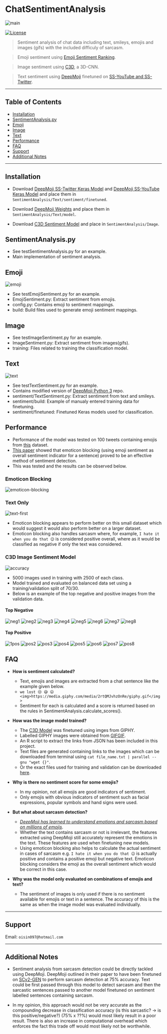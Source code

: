 # ChatSentimentAnalysis
![main](https://i.imgur.com/zyKgSBZ.png)

[![License](http://img.shields.io/:license-mit-blue.svg?style=flat-square)](http://badges.mit-license.org) 
> Sentiment analysis of chat data including text, smileys, emojis and images (gifs) with the included difficuly of sarcasm.

> Emoji sentiment using [Emoji Sentiment Ranking](http://kt.ijs.si/data/Emoji_sentiment_ranking/).

> Image sentiment using [C3D](https://gist.github.com/albertomontesg/d8b21a179c1e6cca0480ebdf292c34d2), a 3D-CNN.

> Text sentiment using [DeepMoji](https://github.com/bfelbo/DeepMoji) finetuned on [SS-YouTube and SS-Twitter](https://pdfs.semanticscholar.org/ec1d/92b3b01421e4f49da52fbcf96b9a9337002b.pdf).

---
## Table of Contents
- [Installation](#installation)
- [SentimentAnalysis.py](#SentimentAnalysis.py)
- [Emoji](#Emoji)
- [Image](#Image)
- [Text](#team)
- [Performance](#performance)
- [FAQ](#faq)
- [Support](#support)
- [Additional Notes](#additionalnotes)


---


## Installation
- Download [DeepMoji SS-Twitter Keras Model](https://drive.google.com/open?id=1ZLD2iSgl4PggYPAG9iG_eoFx2DEegqSL) and [DeepMoji SS-YouTube Keras Model](https://drive.google.com/open?id=1iWc0sUmk7FwXBFPQ8FOIWKhJ8jS2iplh) and place them in ```SentimentAnalysis/Text/sentiment/finetuned```.

- Download [DeepMoji Weights](https://www.dropbox.com/s/xqarafsl6a8f9ny/deepmoji_weights.hdf5?dl=0) and place them in ```SentimentAnalysis/Text/model```.

- Download [C3D Sentiment Model](https://drive.google.com/open?id=1UeEsQYrItUF0NOpD1frvS8qxdqGCUTg9) and place in ```SentimentAnalysis/Image```.

## SentimentAnalysis.py
- See testSentimentAnalysis.py for an example.
- Main implementation of sentiment analysis.

## Emoji
![emoji](https://i.imgur.com/P2tMRtJ.png)
- See testEmojiSentiment.py for an example.
- EmojiSentiment.py: Extract sentiment from emojis.
- config.py: Contains emoji to sentiment mappings.
- build: Build files used to generate emoji sentiment mappings.

## Image
- See testImageSentiment.py for an example.
- ImageSentiment.py: Extract sentiment from images(gifs).
- training: Files related to training the classification model.

## Text
![text](https://imgur.com/oXE5H2W.png)
- See testTextSentiment.py for an example.
- Contains modified version of [DeepMoji Python 3](https://github.com/zzsza/DeepMoji-Python3) repo.
- sentiment/TextSentiment.py: Extract sentiment from text and smileys.
- sentiment/build: Example of manualy entered training data for finetuning.
- sentiment/finetuned: Finetuned Keras models used for classification. 

## Performance
 - Performance of the model was tested on 100 tweets containing emojis from [this](https://www.kaggle.com/rexhaif/emojifydata-en) dataset.
 - [This paper](https://www.sciencedirect.com/science/article/pii/S0950705117304240) showed that emoticon blocking (using emoji sentiment as overall sentiment indicator for a sentence) proved to be an effective method of sentiment detection. 
 - This was tested and the results can be observed below.
### Emoticon Blocking
![emoticon-blocking](https://i.imgur.com/Sm3NUnQ.png)
 
 ### Text Only
 ![text-first](https://i.imgur.com/Uj7Bly0.png)

- Emoticon blocking appears to perform better on this small dataset which would suggest it would also perform better on a larger dataset. 
- Emoticon blocking also handles sarcasm where, for example, ```I hate it when you do that 😉``` is considered positive overall, where as it would be classified as negative if only the text was considered.

### C3D Image Sentiment Model
![accuracy](https://i.imgur.com/7Nx6BNi.png)
- 5000 images used in training with 2500 of each class.
- Model trained and evaluated on balanced data set using a training/validation split of 70/30.
- Below is an example of the top negative and positive images from the validation data.

#### Top Negative
![neg1](https://i.imgur.com/WR0C6Qq.gif) ![neg2](https://i.imgur.com/ios7EqN.gif) ![neg3](https://i.imgur.com/vGWhWhS.gif) ![neg4](https://i.imgur.com/yauDFtM.gif) ![neg5](https://i.imgur.com/s275CbK.gif) ![neg6](https://i.imgur.com/DqI48vB.gif) ![neg7](https://i.imgur.com/OLffiZ5.gif) ![neg8](https://i.imgur.com/jkOkrUo.gif)



#### Top Positive
![1pos](https://i.imgur.com/6D351qa.gif) ![pos2](https://i.imgur.com/qywFKc8.gif) ![pos3](https://i.imgur.com/g8Ln6bj.gif) ![pos4](https://i.imgur.com/4KCDcMe.gif) ![pos5](https://i.imgur.com/26KSllL.gif) ![pos6](https://i.imgur.com/tbuNFFS.gif) ![pos7](https://i.imgur.com/keGjqkC.gif) ![pos8](https://i.imgur.com/d7srKWA.gif)

## FAQ

- **How is sentiment calculated?**
	- Text, emojis and images are extracted from a chat sentence like the example given below.
    - ```we lost 😒 😅 😛 <img>https://media.giphy.com/media/2rtQMJvhzOnRe/giphy.gif</img>```
	- Sentiment for each is calculated and a score is returned based on the rules in SentimentAnalysis.calculate_scores().

- **How was the image model trained?**
	- The [C3D Model](https://gist.github.com/albertomontesg/d8b21a179c1e6cca0480ebdf292c34d2) was finetuned using imges from GIPHY.
	- Labelled GIPHY images were obtained from [GIFGIF](http://gifgif.media.mit.edu/labs/api).
	- An R script to extract the  links from JSON has been included in this project. 
	- Text files are generated containing links to the images which can be downloaded from terminal using ```cat file_name.txt | parallel --gnu "wget {}"```.
	- Or the exact files used for training and validation can be downloaded [here](https://drive.google.com/open?id=117xkFzY2OiYMjf6PTPsKYSXENXnPIZVR).

- **Why is there no sentiment score for some emojis?**
	- In my opinion, not all emojis are good indicators of sentiment. 
	- Only emojis with obvious indicators of sentiment such as facial expressions, popular symbols and hand signs were used. 

- **But what about sarcasm detection?**
	- [*DeepMoji has learned to understand emotions and sarcasm based on millions of emojis*](https://deepmoji.mit.edu/).
	- Whether the text contains sarcasm or not is irrelevant, the features extracted using DeepMoji still accurately represent the emotions in the text. These features are used when finetuning new models. 
	- Using emoticon blocking also helps to calculate the actual sentiment in cases of sarcasm e.g. ```I hate it when you do that 😉``` is actually positive and contains a positive emoji but negative text.  Emoticon blocking considers the emoji as the overall sentiment which would be correct in this case.

- **Why was the model only evaluated on combinations of emojis and text?**
	- The sentiment of images is only used if there is no sentiment available for emojis or text in a sentence. The accuracy of this is the same as when the image model was evaluated individually.

---

## Support
Email: `oisin097@hotmail.com`

---


## Additional Notes
- Sentiment analysis from sarcasm detection could be directly tackled using DeepMoji. DeepMoji  outlined in their paper to have been finetuned on [SCv2-GEN](https://arxiv.org/pdf/1709.05404.pdf) to perform sarcasm detection at 75% accuracy. Text could be first passed through this model to detect sarcasm and then the sarcastic sentences passed to another model finetuned on sentiment labelled sentences containing sarcasm. 

- In my opinion, this approach would not be very accurate as the compounding decrease in classification accuracy (is this sarcastic? -> is this positive/negative?) (75% x ??%) would most likely result in a poor result. There is also an increase in computational overhead which enforces the fact this trade off would most likely not be worthwhile. 


